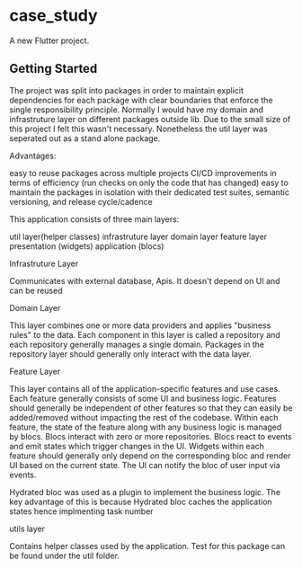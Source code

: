 # case_study

A new Flutter project.

## Getting Started


The project was split into packages in order to maintain explicit dependencies for each package with clear boundaries that enforce the single responsibility principle.
Normally I would have my domain and infrastruture layer on different packages outside lib. Due to the small size of this project I felt this wasn't necessary. Nonetheless the util layer was seperated out as a stand alone package.

Advantages:

easy to reuse packages across multiple projects
CI/CD improvements in terms of efficiency (run checks on only the code that has changed)
easy to maintain the packages in isolation with their dedicated test suites, semantic versioning, and release cycle/cadence

This application consists of three main layers:

util layer(helper classes)
infrastruture layer
domain layer
feature layer
   presentation (widgets)
   application (blocs)



Infrastruture Layer

Communicates with external database, Apis.
It doesn't depend on UI and can be reused

Domain Layer

This layer combines one or more data providers and applies "business rules" to the data. Each component in this layer is called a repository and each repository generally manages a single domain. Packages in the repository layer should generally only interact with the data layer. 


Feature Layer

This layer contains all of the application-specific features and use cases. Each feature generally consists of some UI and business logic. Features should generally be independent of other features so that they can easily be added/removed without impacting the rest of the codebase. Within each feature, the state of the feature along with any business logic is managed by blocs. Blocs interact with zero or more repositories. Blocs react to events and emit states which trigger changes in the UI. Widgets within each feature should generally only depend on the corresponding bloc and render UI based on the current state. The UI can notify the bloc of user input via events.

Hydrated bloc was used as a plugin to implement the business logic. The key advantage of this is because Hydrated bloc caches the application states hence implmenting task number 

utils layer

Contains helper classes used by the application. Test for this package can be found under the util folder.